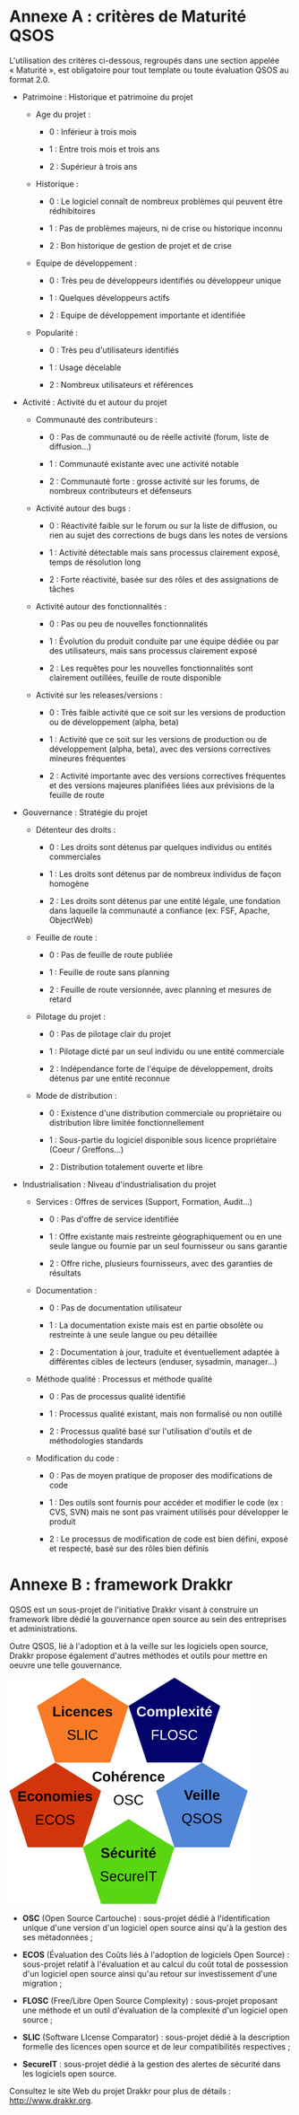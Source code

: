# Annexe A : critères de Maturité QSOS

L'utilisation des critères ci-dessous, regroupés dans une section appelée « Maturité », est obligatoire pour tout template ou toute évaluation QSOS au format 2.0.
<!--- Generate this list by applying the /Tools/o3s/formats/xml/xslt/evaluation-template-markdown.xsl transformation to QSOS/QSOS/Method/[language]/criteria-maturity_[language].xml --->

* Patrimoine : Historique et patrimoine du projet
    + Age du projet : 

        - 0 :  Inférieur à trois mois

        - 1 :  Entre trois mois et trois ans

        - 2 :  Supérieur à trois ans
    + Historique : 

        - 0 :  Le logiciel connaît de nombreux problèmes qui peuvent être rédhibitoires

        - 1 :  Pas de problèmes majeurs, ni de crise ou historique inconnu

        - 2 :  Bon historique de gestion de projet et de crise
    + Equipe de développement : 

        - 0 :  Très peu de développeurs identifiés ou développeur unique

        - 1 :  Quelques développeurs actifs

        - 2 :  Equipe de développement importante et identifiée
    + Popularité : 

        - 0 :  Très peu d'utilisateurs identifiés

        - 1 :  Usage décelable

        - 2 :  Nombreux utilisateurs et références
* Activité : Activité du et autour du projet
    + Communauté des contributeurs : 

        - 0 :  Pas de communauté ou de réelle activité (forum, liste de diffusion…)

        - 1 :  Communauté existante avec une activité notable

        - 2 :  Communauté forte : grosse activité sur les forums, de nombreux contributeurs et défenseurs
    + Activité autour des bugs : 

        - 0 :  Réactivité faible sur le forum ou sur la liste de diffusion, ou rien au sujet des corrections de bugs dans les notes de versions

        - 1 :  Activité détectable mais sans processus clairement exposé, temps de résolution long

        - 2 :  Forte réactivité, basée sur des rôles et des assignations de tâches
    + Activité autour des fonctionnalités : 

        - 0 :  Pas ou peu de nouvelles fonctionnalités

        - 1 :  Évolution du produit conduite par une équipe dédiée ou par des utilisateurs, mais sans processus clairement exposé

        - 2 :  Les requêtes pour les nouvelles fonctionnalités sont clairement outillées, feuille de route disponible
    + Activité sur les releases/versions : 

        - 0 :  Très faible activité que ce soit sur les versions de production ou de développement (alpha, beta)

        - 1 :  Activité que ce soit sur les versions de production ou de développement (alpha, beta), avec des versions correctives mineures fréquentes

        - 2 :  Activité importante avec des versions correctives fréquentes et des versions majeures planifiées liées aux prévisions de la feuille de route
* Gouvernance : Stratégie du projet
    + Détenteur des droits : 

        - 0 :  Les droits sont détenus par quelques individus ou entités commerciales

        - 1 :  Les droits sont détenus par de nombreux individus de façon homogène

        - 2 :  Les droits sont détenus par une entité légale, une fondation dans laquelle la communauté a confiance (ex: FSF, Apache, ObjectWeb)
    + Feuille de route : 

        - 0 :  Pas de feuille de route publiée

        - 1 :  Feuille de route sans planning

        - 2 :  Feuille de route versionnée, avec planning et mesures de retard
    + Pilotage du projet : 

        - 0 :  Pas de pilotage clair du projet

        - 1 :  Pilotage dicté par un seul individu ou une entité commerciale

        - 2 :  Indépendance forte de l'équipe de développement, droits détenus par une entité reconnue
    + Mode de distribution : 

        - 0 :  Existence d'une distribution commerciale ou propriétaire ou distribution libre limitée fonctionnellement

        - 1 :  Sous-partie du logiciel disponible sous licence propriétaire (Coeur / Greffons...)

        - 2 :  Distribution totalement ouverte et libre
* Industrialisation : Niveau d'industrialisation du projet
    + Services : Offres de services (Support, Formation, Audit...)

        - 0 :  Pas d'offre de service identifiée

        - 1 :  Offre existante mais restreinte géographiquement ou en une seule langue ou fournie par un seul fournisseur ou sans garantie

        - 2 :  Offre riche, plusieurs fournisseurs, avec des garanties de résultats
    + Documentation : 

        - 0 :  Pas de documentation utilisateur

        - 1 :  La documentation existe mais est en partie obsolète ou restreinte à une seule langue ou peu détaillée

        - 2 :  Documentation à jour, traduite et éventuellement adaptée à différentes cibles de lecteurs (enduser, sysadmin, manager...)
    + Méthode qualité : Processus et méthode qualité

        - 0 :  Pas de processus qualité identifié

        - 1 :  Processus qualité existant, mais non formalisé ou non outillé

        - 2 :  Processus qualité basé sur l'utilisation d'outils et de méthodologies standards
    + Modification du code : 

        - 0 :  Pas de moyen pratique de proposer des modifications de code

        - 1 :  Des outils sont fournis pour accéder et modifier le code (ex : CVS, SVN) mais ne sont pas vraiment utilisés pour développer le produit

        - 2 :  Le processus de modification de code est bien défini, exposé et respecté, basé sur des rôles bien définis


# Annexe B : framework Drakkr

QSOS est un sous-projet de l'initiative Drakkr visant à construire un framework libre dédié la gouvernance open source au sein des entreprises et administrations.

Outre QSOS, lié à l'adoption et à la veille sur les logiciels open source, Drakkr propose également d'autres méthodes et outils pour mettre en oeuvre une telle gouvernance.

![Framework Drakkr](Images/drakkr-orga.png)

* __OSC__ (Open Source Cartouche) : sous-projet dédié à l'identification unique d'une version d'un logiciel open source ainsi qu'à la gestion des ses métadonnées ;

* __ECOS__ (Évaluation des Coûts liés à l'adoption de logiciels Open Source) : sous-projet relatif à l'évaluation et au calcul du coût total de possession d'un logiciel open source ainsi qu'au retour sur investissement d'une migration ;

* __FLOSC__ (Free/Libre Open Source Complexity) : sous-projet proposant une méthode et un outil d'évaluation de la complexité d'un logiciel open source ;

* __SLIC__ (Software LIcense Comparator) : sous-projet dédié à la description formelle des licences open source et de leur compatibilités respectives ;

* __SecureIT__ : sous-projet dédié à la gestion des alertes de sécurité dans les logiciels open source.

Consultez le site Web du projet Drakkr pour plus de détails : <http://www.drakkr.org>.
